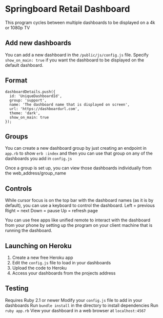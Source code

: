 # Springboard Retail Dashboard

This program cycles between multiple dashboards to be displayed on a 4k or 1080p TV

## Add new dashboards
You can add a new dashboard in the `/public/js/config.js` file. Specify `show_on_main: true` if you want the dashboard to be displayed on the default dashboard.

## Format
```
dashboardDetails.push({
  id: 'UniqueDashboardId',
  group: 'support',
  name: 'The dashboard name that is displayed on screen',
  url: 'https://dashboardurl.com',
  theme: 'dark',
  show_on_main: true
});
```

## Groups
You can create a new dashboard group by just creating an endpoint in `app.rb` to show `erb :index` and then you can use that group on any of the dashboards you add in `config.js`

Once a group is set up, you can view those dashboards individually from the web_address/group_name

## Controls
While cursor focus is on the top bar with the dashboard names (as it is by default), you can use a keyboard to control the dashboard.
Left = previous
Right = next
Down = pause
Up = refresh page

You can use free apps like unified remote to interact with the dashboard from your phone by setting up the program on your client machine that is running the dashboard.

## Launching on Heroku
1. Create a new free Heroku app
2. Edit the `config.js` file to load in your dashboards
3. Upload the code to Heroku
4. Access your dashboards from the projects address

## Testing
Requires Ruby 2.1 or newer
Modify your `config.js` file to add in your dashboards
Run `bundle install` in the directory to install dependencies
Run `ruby app.rb`
View your dashboard in a web browser at `localhost:4567`
